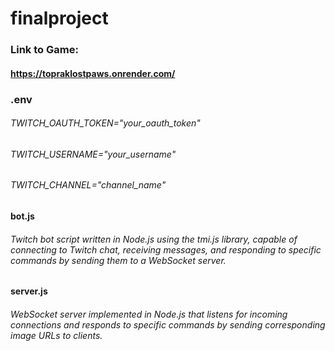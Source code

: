 # finalproject

### Link to Game: 

#### https://topraklostpaws.onrender.com/

### .env

###### TWITCH_OAUTH_TOKEN="your_oauth_token"

###### TWITCH_USERNAME="your_username"

###### TWITCH_CHANNEL="channel_name"

#### bot.js

###### Twitch bot script written in Node.js using the tmi.js library, capable of connecting to Twitch chat, receiving messages, and responding to specific commands by sending them to a WebSocket server.

#### server.js

###### WebSocket server implemented in Node.js that listens for incoming connections and responds to specific commands by sending corresponding image URLs to clients.

